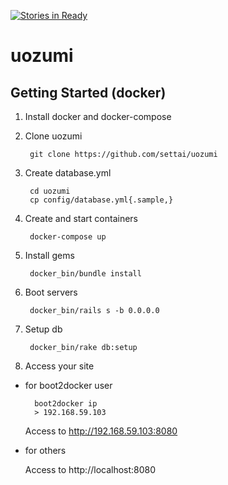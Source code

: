 [![Stories in Ready](https://badge.waffle.io/settai/uozumi.png?label=ready&title=Ready)](https://waffle.io/settai/uozumi)
# uozumi

## Getting Started (docker)

1. Install docker and docker-compose

2. Clone uozumi

        git clone https://github.com/settai/uozumi

3. Create database.yml

        cd uozumi
        cp config/database.yml{.sample,}

4. Create and start containers

        docker-compose up

5. Install gems

        docker_bin/bundle install

6. Boot servers

        docker_bin/rails s -b 0.0.0.0

7. Setup db

        docker_bin/rake db:setup

8. Access your site
  - for boot2docker user

          boot2docker ip
          > 192.168.59.103

    Access to http://192.168.59.103:8080

  - for others

    Access to http://localhost:8080
